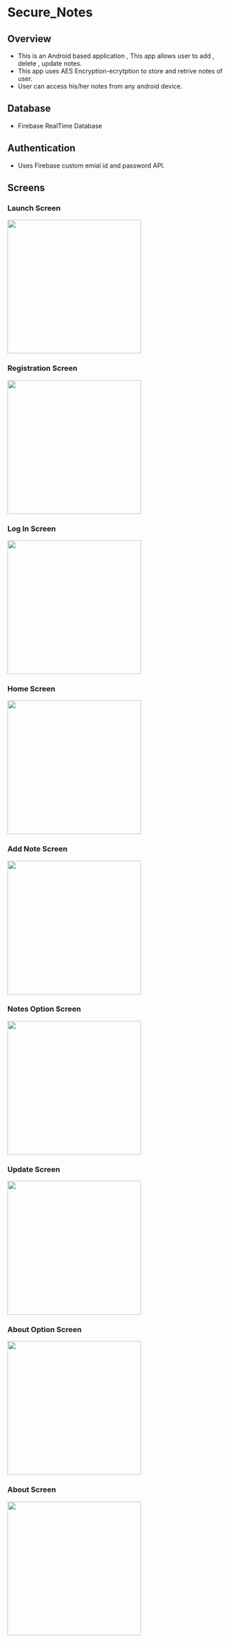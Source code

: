 # Secure_Notes


## Overview
* This is an Android based application , This app allows user to add , delete , update notes.
* This app uses AES Encryption-ecrytption to store and retrive notes of user.
* User can access his/her notes from any android device.



## Database
* Firebase RealTime Database


## Authentication
* Uses Firebase custom emial id and password API.


## Screens
### Launch Screen
<img src="https://github.com/swapnilandhare/Secure_Notes/blob/master/Launch_Screen.jpg" width="300">

### Registration Screen
<img src="https://github.com/swapnilandhare/Secure_Notes/blob/master/Register_User.jpg" width="300">


### Log In Screen
<img src="https://github.com/swapnilandhare/Secure_Notes/blob/master/LogIn_User.jpg" width="300">


### Home Screen
<img src="https://github.com/swapnilandhare/Secure_Notes/blob/master/All_Notes.jpg" width="300">

### Add Note Screen
<img src="https://github.com/swapnilandhare/Secure_Notes/blob/master/Add_Note.jpg" width="300">

### Notes Option Screen
<img src="https://github.com/swapnilandhare/Secure_Notes/blob/master/All_Notes_Options.jpg" width="300">

### Update Screen
<img src="https://github.com/swapnilandhare/Secure_Notes/blob/master/Update_Note.jpg" width="300">

### About Option Screen
<img src="https://github.com/swapnilandhare/Secure_Notes/blob/master/About_Options.jpg" width="300">

### About Screen
<img src="https://github.com/swapnilandhare/Secure_Notes/blob/master/About_App.jpg" width="300">





